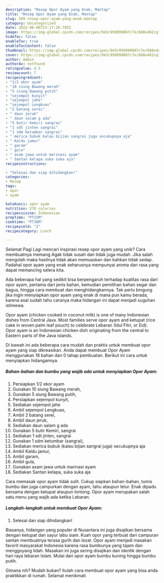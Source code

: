 ```yaml
---
description: "Resep Opor Ayam yang Enak, Mantap"
title: "Resep Opor Ayam yang Enak, Mantap"
slug: 589-resep-opor-ayam-yang-enak-mantap
category: Uncategorized
date: 2022-06-06T23:17:20.795Z
image: https://img-global.cpcdn.com/recipes/943c950999087c7e/680x482cq70/opor-ayam-foto-resep-utama.jpg
hideToc: false
enableToc: true
enableTocContent: false
thumbnail: https://img-global.cpcdn.com/recipes/943c950999087c7e/680x482cq70/opor-ayam-foto-resep-utama.jpg
cover: https://img-global.cpcdn.com/recipes/943c950999087c7e/680x482cq70/opor-ayam-foto-resep-utama.jpg
author: Admin
authorAv: notfound
ratingvalue: 4.5
reviewcount: 7
recipeingredient:
- "1/2 ekor ayam"
- "10 siung Bawang merah"
- "5 siung Bawang putih"
- "sejempol kunyit"
- "sejempol jahe"
- "sejempol Lengkuas"
- "2 batang serei"
- " daun jeruk"
- " daun salam g ada"
- "5 butir Kemiri sangrai"
- "1 sdt jinten sangrai"
- "1 sdm ketumbar sangrai"
- " merica bubuk kalau bijian sangrai juga secukupnya aja"
- " Kaldu jamur"
- " garam"
- " gula"
- " asam jawa untuk marinasi ayam"
- " Santan kelapa suka suka aja"
recipeinstructions:

- "Selesai dan siap dihidangkan!"
categories:
- Resep
tags:
- opor
- ayam

katakunci: opor ayam 
nutrition: 270 calories
recipecuisine: Indonesian
preptime: "PT15M"
cooktime: "PT38M"
recipeyield: "2"
recipecategory: Lunch

---
```



Selamat Pagi Lagi mencari inspirasi resep opor ayam yang unik? Cara membuatnya memang Agak tidak susah dan tidak juga mudah. Jika salah mengolah maka hasilnya tidak akan memuaskan dan bahkan tidak sedap. Padahal opor ayam yang enak seharusnya mempunyai aroma dan rasa yang dapat memancing selera kita.


Ada beberapa hal yang sedikit bisa berpengaruh terhadap kualitas rasa dari opor ayam, pertama dari jenis bahan, kemudian pemilihan bahan segar dan bagus, hingga cara membuat dan menghidangkannya. Tak perlu bingung jika ingin menyiapkan opor ayam yang enak di mana pun kamu berada, karena asal sudah tahu caranya maka hidangan ini dapat menjadi suguhan istimewa.

Opor ayam (chicken cooked in coconut milk) is one of many Indonesian dishes from Central Java. Most families serve opor ayam and ketupat (rice cake in woven palm leaf pouch) to celebrate Lebaran (Idul Fitri, or Eid). Opor ayam is an Indonesian chicken dish originating from the central to Eastern parts of the Java islands.


Di bawah ini ada beberapa cara mudah dan praktis untuk membuat opor ayam yang siap dikreasikan. Anda dapat membuat Opor Ayam menggunakan 18 bahan dan 0 tahap pembuatan. Berikut ini cara untuk menyiapkan hidangannya.

<!--inarticleads1-->

##### Bahan-bahan dan bumbu yang wajib ada untuk menyiapkan Opor Ayam:

1. Persiapkan 1/2 ekor ayam
1. Gunakan 10 siung Bawang merah,
1. Gunakan 5 siung Bawang putih,
1. Persiapkan sejempol kunyit,
1. Sediakan sejempol jahe
1. Ambil sejempol Lengkuas,
1. Ambil 2 batang serei,
1. Ambil  daun jeruk,
1. Sediakan  daun salam g ada
1. Gunakan 5 butir Kemiri, sangrai
1. Sediakan 1 sdt jinten, sangrai
1. Gunakan 1 sdm ketumbar (sangrai),
1. Sediakan  merica bubuk (kalau bijian sangrai juga) secukupnya aja
1. Ambil  Kaldu jamur,
1. Ambil  garam,
1. Ambil  gula,
1. Gunakan  asam jawa untuk marinasi ayam
1. Sediakan  Santan kelapa, suka suka aja


Cara memasak opor ayam tidak sulit. Cukup siapkan bahan-bahan, tumis bumbu dan juga campurkan dengan ayam, tahu ataupun telur. Enak dipadu bersama dengan ketupat ataupun lontong. Opor ayam merupakan salah satu menu yang wajib ada ketika Lebaran. 

<!--inarticleads2-->

##### Langkah-langkah untuk membuat Opor Ayam:


1. Selesai dan siap dihidangkan!

Biasanya, hidangan yang populer di Nusantara ini juga disajikan bersama dengan ketupat dan sayur labu siam. Kuah opor yang terbuat dari campuran santan membuatnya terasa gurih dan lezat. Opor ayam menjadi masakan favorit masyarakat Indonesia karena rasa bumbunya yang tajam dan menggoyang lidah. Masakan ini juga sering disajikan dan identik dengan hari raya lebaran Islam. Mulai dari opor ayam bumbu kuning hingga bumbu putih. 

Gimana nih? Mudah bukan? Itulah cara membuat opor ayam yang bisa anda praktikkan di rumah. Selamat menikmati
